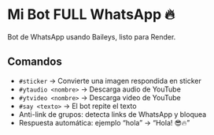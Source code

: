 # Mi Bot FULL WhatsApp 🔥

Bot de WhatsApp usando Baileys, listo para Render.

## Comandos

- `#sticker` → Convierte una imagen respondida en sticker  
- `#ytaudio <nombre>` → Descarga audio de YouTube  
- `#ytvideo <nombre>` → Descarga video de YouTube  
- `#say <texto>` → El bot repite el texto  
- Anti-link de grupos: detecta links de WhatsApp y bloquea  
- Respuesta automática: ejemplo “hola” → “Hola! 😎🔥”
